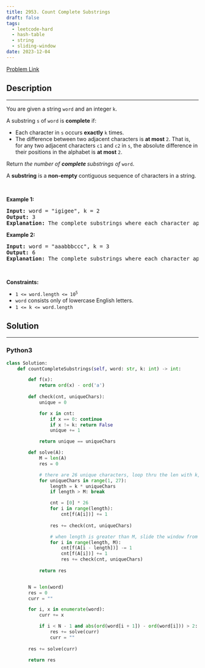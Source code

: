 ```yaml
---
title: 2953. Count Complete Substrings
draft: false
tags: 
  - leetcode-hard
  - hash-table
  - string
  - sliding-window
date: 2023-12-04
---
```


[Problem Link](https://leetcode.com/problems/count-complete-substrings/)

## Description

---
<p>You are given a string <code>word</code> and an integer <code>k</code>.</p>

<p>A substring <code>s</code> of <code>word</code> is <strong>complete</strong> if:</p>

<ul>
	<li>Each character in <code>s</code> occurs <strong>exactly</strong> <code>k</code> times.</li>
	<li>The difference between two adjacent characters is <strong>at most</strong> <code>2</code>. That is, for any two adjacent characters <code>c1</code> and <code>c2</code> in <code>s</code>, the absolute difference in their positions in the alphabet is <strong>at most</strong> <code>2</code>.</li>
</ul>

<p>Return <em>the number of <strong>complete </strong>substrings of</em> <code>word</code>.</p>

<p>A <strong>substring</strong> is a <strong>non-empty</strong> contiguous sequence of characters in a string.</p>

<p>&nbsp;</p>
<p><strong class="example">Example 1:</strong></p>

<pre>
<strong>Input:</strong> word = &quot;igigee&quot;, k = 2
<strong>Output:</strong> 3
<strong>Explanation:</strong> The complete substrings where each character appears exactly twice and the difference between adjacent characters is at most 2 are: <u><strong>igig</strong></u>ee, igig<u><strong>ee</strong></u>, <u><strong>igigee</strong></u>.
</pre>

<p><strong class="example">Example 2:</strong></p>

<pre>
<strong>Input:</strong> word = &quot;aaabbbccc&quot;, k = 3
<strong>Output:</strong> 6
<strong>Explanation:</strong> The complete substrings where each character appears exactly three times and the difference between adjacent characters is at most 2 are: <strong><u>aaa</u></strong>bbbccc, aaa<u><strong>bbb</strong></u>ccc, aaabbb<u><strong>ccc</strong></u>, <strong><u>aaabbb</u></strong>ccc, aaa<u><strong>bbbccc</strong></u>, <u><strong>aaabbbccc</strong></u>.
</pre>

<p>&nbsp;</p>
<p><strong>Constraints:</strong></p>

<ul>
	<li><code>1 &lt;= word.length &lt;= 10<sup>5</sup></code></li>
	<li><code>word</code> consists only of lowercase English letters.</li>
	<li><code>1 &lt;= k &lt;= word.length</code></li>
</ul>


## Solution

---
### Python3
``` py title='count-complete-substrings'
class Solution:
    def countCompleteSubstrings(self, word: str, k: int) -> int:

        def f(x):
            return ord(x) - ord('a')
        
        def check(cnt, uniqueChars):
            unique = 0

            for x in cnt:
                if x == 0: continue
                if x != k: return False
                unique += 1

            return unique == uniqueChars

        def solve(A):
            M = len(A)
            res = 0

            # there are 26 unique characters, loop thru the len with k, 2k, 3k ..., 26k
            for uniqueChars in range(1, 27):
                length = k * uniqueChars
                if length > M: break

                cnt = [0] * 26
                for i in range(length):
                    cnt[f(A[i])] += 1
                
                res += check(cnt, uniqueChars)

                # when length is greater than M, slide the window from (length - M, length)
                for i in range(length, M):
                    cnt[f(A[i - length])] -= 1
                    cnt[f(A[i])] += 1
                    res += check(cnt, uniqueChars)
            
            return res


        N = len(word)
        res = 0
        curr = ""

        for i, x in enumerate(word):
            curr += x

            if i < N - 1 and abs(ord(word[i + 1]) - ord(word[i])) > 2:
                res += solve(curr)
                curr = ""
        
        res += solve(curr)

        return res
```


